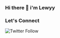 ### Hi there 👋  i'm Lewyy   
    

### Let's Connect
<img alt="Twitter Follow" src="https://img.shields.io/twitter/follow/coder_flame?color=informational&label=Twitter&style=social">













